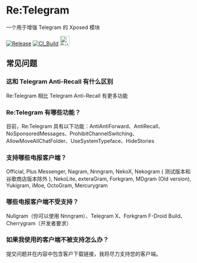 # Re:Telegram
一个用于增强 Telegram 的 Xposed 模块

[![Release](https://img.shields.io/github/release/Sakion-Team/Re-Telegram.svg)](https://github.com/Sakion-Team/Re-Telegram/releases/latest)
[![CI_Build](https://github.com/Sakion-Team/Re-Telegram/actions/workflows/android.yml/badge.svg)](https://github.com/Sakion-Team/Re-Telegram/actions/workflows/android.yml)
[<img height="26" src="https://shields.io/badge/Release-ffffff.svg?style=flat-square&logo=telegram" alt="Release" />](https://t.me/Sakion_Team)

## 常见问题

### 这和 Telegram Anti-Recall 有什么区别
Re:Telegram 相比 Telegram Anti-Recall 有更多功能

### Re:Telegram 有哪些功能？
目前，Re:Telegram 具有以下功能：AntiAntiForward、AntiRecall、NoSponsoredMessages、ProhibitChannelSwitching、AllowMoveAllChatFolder、UseSystemTypeface、HideStories

### 支持哪些电报客户端？
Official, Plus Messenger, Nagram, Nnngram, NekoX, Nekogram ( 测试版本和谷歌商店版本除外 ), NekoLite, exteraGram, Forkgram, MDgram (Old version), Yukigram, iMoe, OctoGram, Mercurygram

### 哪些电报客户端不受支持？
Nullgram（你可以使用 Nnngram）、Telegram X、Forkgram F-Droid Build、Cherrygram（开发者要求）

### 如果我使用的客户端不被支持怎么办？
提交问题并在内容中包含客户下载链接，我将尽力支持您的客户端。
